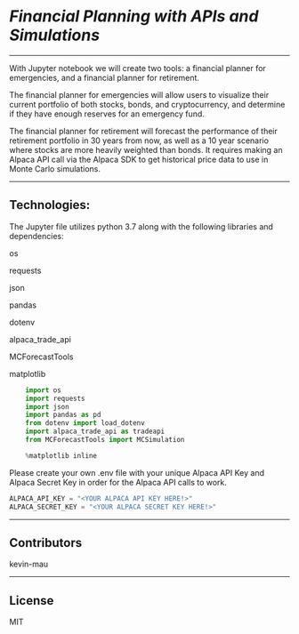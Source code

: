 # *Financial Planning with APIs and Simulations*
---
With Jupyter notebook we will create two tools: a financial planner for emergencies, and a financial planner for retirement.

The financial planner for emergencies will allow users to visualize their current portfolio of both stocks, bonds, and cryptocurrency, and determine if they have enough reserves for an emergency fund.

The financial planner for retirement will forecast the performance of their retirement portfolio in 30 years from now, as well as a 10 year scenario where stocks are more heavily weighted than bonds.  It requires making an Alpaca API call via the Alpaca SDK to get historical price data to use in Monte Carlo simulations.

---
## Technologies:

The Jupyter file utilizes python 3.7 along with the following libraries and dependencies:

os

requests

json

pandas

dotenv

alpaca_trade_api

MCForecastTools

matplotlib

```python
    import os
    import requests
    import json
    import pandas as pd
    from dotenv import load_dotenv
    import alpaca_trade_api as tradeapi
    from MCForecastTools import MCSimulation

    %matplotlib inline
```

Please create your own .env file with your unique Alpaca API Key and Alpaca Secret Key in order for the Alpaca API calls to work.

```python
ALPACA_API_KEY = "<YOUR ALPACA API KEY HERE!>"
ALPACA_SECRET_KEY = "<YOUR ALPACA SECRET KEY HERE!>"
```

---

## Contributors

kevin-mau

---

## License

MIT